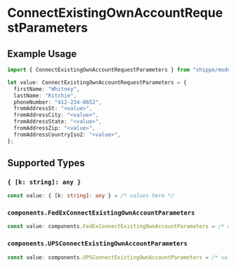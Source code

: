 # ConnectExistingOwnAccountRequestParameters

## Example Usage

```typescript
import { ConnectExistingOwnAccountRequestParameters } from "shippo/models/components";

let value: ConnectExistingOwnAccountRequestParameters = {
  firstName: "Whitney",
  lastName: "Ritchie",
  phoneNumber: "412-234-0652",
  fromAddressSt: "<value>",
  fromAddressCity: "<value>",
  fromAddressState: "<value>",
  fromAddressZip: "<value>",
  fromAddressCountryIso2: "<value>",
};
```

## Supported Types

### `{ [k: string]: any }`

```typescript
const value: { [k: string]: any } = /* values here */
```

### `components.FedExConnectExistingOwnAccountParameters`

```typescript
const value: components.FedExConnectExistingOwnAccountParameters = /* values here */
```

### `components.UPSConnectExistingOwnAccountParameters`

```typescript
const value: components.UPSConnectExistingOwnAccountParameters = /* values here */
```


